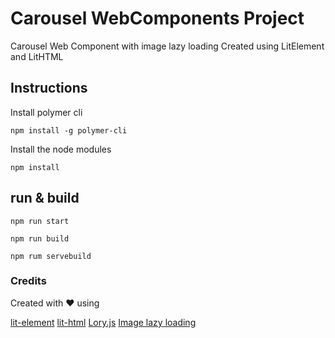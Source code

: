 # Carousel WebComponents Project

Carousel Web Component with image lazy loading
Created using LitElement and LitHTML

## Instructions

Install polymer cli

```
npm install -g polymer-cli
```

Install the node modules

```
npm install
```

## run & build  

```
npm run start
```

```
npm run build
```

```
npm rum servebuild
```

### Credits

Created with ❤️ using

[lit-element](https://lit-element.polymer-project.org)
[lit-html](https://lit-html.polymer-project.org)
[Lory.js](http://meandmax.github.io/lory)
[Image lazy loading](https://addyosmani.com/blog/lazy-loading)
